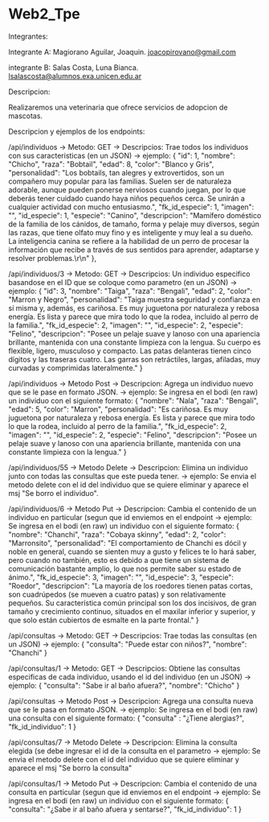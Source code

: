 # Web2_Tpe

Integrantes: 

Integrante A: Magiorano Aguilar, Joaquin. joacopirovano@gmail.com

integrante B: Salas Costa, Luna Bianca. lsalascosta@alumnos.exa.unicen.edu.ar

Descripcion:

Realizaremos una veterinaria que ofrece servicios de adopcion de mascotas.

Descripcion y ejemplos de los endpoints:

/api/individuos -> Metodo: GET
                -> Descripcios: Trae todos los individuos con sus caracteristicas (en un JSON)
                -> ejemplo:  {  "id": 1,
                                "nombre": "Chicho",
                                "raza": "Bobtail",
                                "edad": 8,
                                "color": "Blanco y Gris",
                                "personalidad": "Los bobtails, tan alegres y extrovertidos, son un compañero muy popular para las familias. Suelen ser de naturaleza adorable, aunque pueden ponerse nerviosos cuando juegan, por lo que deberás tener cuidado cuando haya niños pequeños cerca. Se unirán a cualquier actividad con mucho entusiasmo.",
                                "fk_id_especie": 1,
                                "imagen": "",
                                "id_especie": 1,
                                "especie": "Canino",
                                "descripcion": "Mamífero doméstico de la familia de los cánidos, de tamaño, forma y pelaje muy diversos, según las razas, que tiene olfato muy fino y es inteligente y muy leal a su dueño. La inteligencia canina se refiere a la habilidad de un perro de procesar la información que recibe a través de sus sentidos para aprender, adaptarse y resolver problemas.\r\n"
                            },

/api/individuos/3 -> Metodo: GET
                -> Descripcios: Un individuo especifico basandose en el ID que se coloque como parametro (en un JSON)
                -> ejemplo:  {    "id": 3,
                                  "nombre": "Taiga",
                                  "raza": "Bengali",
                                  "edad": 2,
                                  "color": "Marron y Negro",
                                  "personalidad": "Taiga muestra seguridad y confianza en sí misma y, además, es cariñosa. Es muy juguetona por naturaleza y rebosa energía. Es lista y parece que mira todo lo que la rodea, incluido al perro de la familia.",
                                  "fk_id_especie": 2,
                                  "imagen": "",
                                  "id_especie": 2,
                                  "especie": "Felino",
                                  "descripcion": "Posee un pelaje suave y lanoso con una apariencia brillante, mantenida con una constante limpieza con la lengua. Su cuerpo es flexible, ligero, musculoso y compacto. Las patas delanteras tienen cinco dígitos y las traseras cuatro. Las garras son retráctiles, largas, afiladas, muy curvadas y comprimidas lateralmente."
                              }

/api/individuos -> Metodo Post
                -> Descripcion: Agrega un individuo nuevo que se le pase en formato JSON.
                -> ejemplo: Se ingresa en el bodi (en raw) un individuo con el siguiente formato:
                                      {
                                  "nombre": "Nala",
                                  "raza": "Bengali",
                                  "edad": 5,
                                  "color": "Marron",
                                  "personalidad": "Es cariñosa. Es muy juguetona por naturaleza y rebosa energía. Es lista y parece que mira todo lo que la rodea, incluido al perro de la familia.",
                                  "fk_id_especie": 2,
                                  "imagen": "",
                                  "id_especie": 2,
                                  "especie": "Felino",
                                  "descripcion": "Posee un pelaje suave y lanoso con una apariencia brillante, mantenida con una constante limpieza con la lengua."
                              }

/api/individuos/55 -> Metodo Delete
                -> Descripcion: Elimina un individuo junto con todas las consultas que este pueda tener.
                -> ejemplo: Se envia el metodo delete con el id del individuo que se quiere eliminar y aparece el msj "Se borro el individuo".
                
/api/individuos/6 -> Metodo Put
                -> Descripcion: Cambia el contenido de un individuo en particular (segun que id enviemos en el endpoint
                -> ejemplo: Se ingresa en el bodi (en raw) un individuo con el siguiente formato:
                                      {
                                              "nombre": "Chanchi",
                                              "raza": "Cobaya skinny",
                                              "edad": 2,
                                              "color": "Marronsito",
                                              "personalidad": "El comportamiento de Chanchi es dócil y noble en general, cuando se sienten muy a gusto y felices te lo hará saber, pero cuando no también, esto es debido a que tiene un sistema de comunicación bastante amplio, lo que nos permite saber su estado de ánimo.",
                                              "fk_id_especie": 3,
                                              "imagen": "",
                                              "id_especie": 3,
                                              "especie": "Roedor",
                                              "descripcion": "La mayoría de los roedores tienen patas cortas, son cuadrúpedos (se mueven a cuatro patas) y son relativamente pequeños. Su característica común principal son los dos incisivos, de gran tamaño y crecimiento continuo, situados en el maxilar inferior y superior, y que solo están cubiertos de esmalte en la parte frontal."
                                          }





/api/consultas -> Metodo: GET
                -> Descripcios: Trae todas las consultas (en un JSON)
                -> ejemplo:  {
                                  "consulta": "Puede estar con niños?",
                                  "nombre": "Chanchi"
                              }

/api/consultas/1 -> Metodo: GET
                -> Descripcios: Obtiene las consultas especificas de cada individuo, usando el id del individuo (en un JSON)
                -> ejemplo:  {
                                    "consulta": "Sabe ir al baño afuera?",
                                    "nombre": "Chicho"
                                }

/api/consultas -> Metodo Post
                -> Descripcion: Agrega una consulta nueva que se le pasa en formato JSON.
                -> ejemplo: Se ingresa en el bodi (en raw) una consulta con el siguiente formato:
                                      {
                                              "consulta" : "¿Tiene alergias?",
                                              "fk_id_individuo": 1
                                          }

/api/consultas/7 -> Metodo Delete
                -> Descripcion: Elimina la consulta elegida (se debe ingresar el id de la consulta en el parametro
                -> ejemplo: Se envia el metodo delete con el id del individuo que se quiere eliminar y aparece el msj "Se borro la consulta"

/api/consultas/1 -> Metodo Put
                -> Descripcion: Cambia el contenido de una consulta en particular (segun que id enviemos en el endpoint
                -> ejemplo: Se ingresa en el bodi (en raw) un individuo con el siguiente formato:
                                      {
                                          "consulta": "¿Sabe ir al baño afuera y sentarse?",
                                          "fk_id_individuo": 1
                                      }
